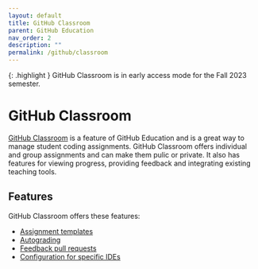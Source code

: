 ```yaml
---
layout: default
title: GitHub Classroom
parent: GitHub Education
nav_order: 2
description: ""
permalink: /github/classroom
---
```


{: .highlight }
GitHub Classroom is in early access mode for the Fall 2023 semester.

# GitHub Classroom
[GitHub Classroom](https://docs.github.com/en/education/manage-coursework-with-github-classroom/get-started-with-github-classroom/about-github-classroom) is a feature of GitHub Education and is a great way to manage student coding assignments.
GitHub Classroom offers individual and group assignments and can make them pulic or private.
It also has features for viewing progress, providing feedback and integrating existing teaching tools.

## Features
GitHub Classroom offers these features:
- [Assignment templates](https://docs.github.com/en/education/manage-coursework-with-github-classroom/teach-with-github-classroom/create-an-assignment-from-a-template-repository)
- [Autograding](https://docs.github.com/en/education/manage-coursework-with-github-classroom/teach-with-github-classroom/use-autograding)
- [Feedback pull requests](https://docs.github.com/en/education/manage-coursework-with-github-classroom/teach-with-github-classroom/leave-feedback-with-pull-requests)
- [Configuration for specific IDEs](https://docs.github.com/en/education/manage-coursework-with-github-classroom/integrate-github-classroom-with-an-ide/integrate-github-classroom-with-an-ide)
